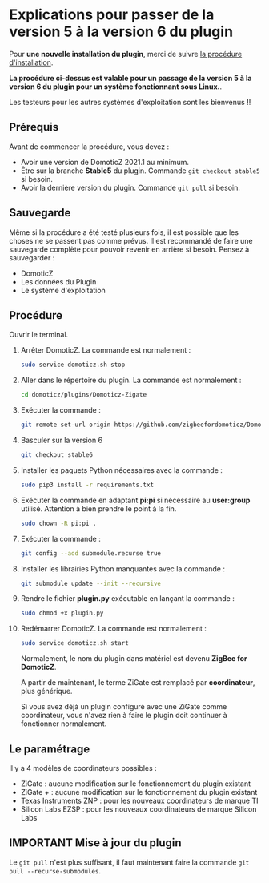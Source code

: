 # Explications pour passer de la version 5 à la version 6 du plugin

Pour __une nouvelle installation du plugin__, merci de suivre [la procédure d'installation](Plugin_Installation.md).

__La procédure ci-dessus est valable pour un passage de la version 5 à la version 6 du plugin pour un système fonctionnant sous Linux.__.

Les testeurs pour les autres systèmes d'exploitation sont les bienvenus !!

## Prérequis

Avant de commencer la procédure, vous devez :

* Avoir une version de DomoticZ 2021.1 au minimum.
* Être sur la branche __Stable5__ du plugin. Commande `git checkout stable5` si besoin.
* Avoir la dernière version du plugin. Commande `git pull` si besoin.

## Sauvegarde

Même si la procédure a été testé plusieurs fois, il est possible que les choses ne se passent pas comme prévus.
Il est recommandé de faire une sauvegarde complète pour pouvoir revenir en arrière si besoin.
Pensez à sauvegarder :

* DomoticZ
* Les données du Plugin
* Le système d'exploitation

## Procédure

 Ouvrir le terminal.

1. Arrêter DomoticZ. La commande est normalement :

    ``` bash
    sudo service domoticz.sh stop
    ```

1. Aller dans le répertoire du plugin. La commande est normalement :

    ``` bash
    cd domoticz/plugins/Domoticz-Zigate
    ```

1. Exécuter la commande :

    ``` bash
    git remote set-url origin https://github.com/zigbeefordomoticz/Domoticz-Zigbee
    ```

1. Basculer sur la version 6

    ```bash
    git checkout stable6
    ```
    
1. Installer les paquets Python nécessaires avec la commande :

    ``` bash
    sudo pip3 install -r requirements.txt
    ```

1. Exécuter la commande en adaptant __pi:pi__ si nécessaire au __user:group__ utilisé. Attention à bien prendre le point à la fin.

    ```bash
    sudo chown -R pi:pi .
    ```

1. Exécuter la commande :

    ```bash
    git config --add submodule.recurse true
    ```

1. Installer les librairies Python manquantes avec la commande :

    ```bash
    git submodule update --init --recursive
    ```

1. Rendre le fichier __plugin.py__ exécutable en lançant la commande :

    ```bash
    sudo chmod +x plugin.py
    ```

1. Redémarrer DomoticZ. La commande est normalement :

    ```bash
    sudo service domoticz.sh start
    ```

    Normalement, le nom du plugin dans matériel est devenu __ZigBee for DomoticZ__.

    A partir de maintenant, le terme ZiGate est remplacé par __coordinateur__, plus générique.

    Si vous avez déjà un plugin configuré avec une ZiGate comme coordinateur, vous n'avez rien à faire le plugin doit continuer à   fonctionner normalement.

## Le paramétrage

Il y a 4 modèles de coordinateurs possibles :

* ZiGate : aucune modification sur le fonctionnement du plugin existant
* ZiGate + : aucune modification sur le fonctionnement du plugin existant
* Texas Instruments ZNP : pour les nouveaux coordinateurs de marque TI
* Silicon Labs EZSP  : pour les nouveaux coordinateurs de marque Silicon Labs

## IMPORTANT Mise à jour du plugin

Le `git pull` n'est plus suffisant, il faut maintenant faire la commande `git pull --recurse-submodules`.
